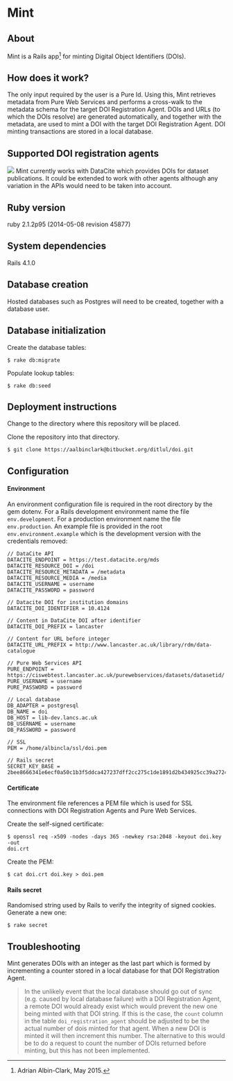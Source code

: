 Mint
==
About
-
Mint is a Rails app[^developer] for minting Digital Object Identifiers (DOIs).
 [^developer]: Adrian Albin-Clark, May 2015.

How does it work?
-
The only input required by the user is a Pure Id. Using this, Mint retrieves
metadata from Pure Web Services and performs a cross-walk to the metadata schema
for the target DOI Registration Agent. DOIs and URLs (to which the DOIs resolve)
are generated automatically, and together with the metadata, are used to mint a
DOI with the target DOI Registration Agent. DOI minting transactions are stored
in a local database.

Supported DOI registration agents
-
![](https://www.datacite.org/sites/all/themes/datacite/logo.png)
Mint currently works with DataCite which provides DOIs for dataset publications.
It could be extended to work with other agents although any variation in the
APIs would need to be taken into account.


Ruby version
-
ruby 2.1.2p95 (2014-05-08 revision 45877)

System dependencies
-
Rails 4.1.0

Database creation
-
Hosted databases such as Postgres will need to be created, together with a
database user.

Database initialization
-
Create the database tables:
```
$ rake db:migrate
```
Populate lookup tables:
```
$ rake db:seed
```


Deployment instructions
-
Change to the directory where this repository will be placed.

Clone the repository into that directory.
```
$ git clone https://aalbinclark@bitbucket.org/ditlul/doi.git
```

Configuration
-
#### Environment
An environment configuration file is required in the root directory by the gem
dotenv. For a  Rails development environment name the file
```env.development```. For  a production environment name the file
```env.production```. An example file is provided in the root
```env.environment.example``` which is the development version with the
credentials removed:
```
// DataCite API
DATACITE_ENDPOINT = https://test.datacite.org/mds
DATACITE_RESOURCE_DOI = /doi
DATACITE_RESOURCE_METADATA = /metadata
DATACITE_RESOURCE_MEDIA = /media
DATACITE_USERNAME = username
DATACITE_PASSWORD = password

// Datacite DOI for institution domains
DATACITE_DOI_IDENTIFIER = 10.4124

// Content in DataCite DOI after identifier
DATACITE_DOI_PREFIX = lancaster

// Content for URL before integer
DATACITE_URL_PREFIX = http://www.lancaster.ac.uk/library/rdm/data-catalogue

// Pure Web Services API
PURE_ENDPOINT = https://ciswebtest.lancaster.ac.uk/purewebservices/datasets/datasetid/
PURE_USERNAME = username
PURE_PASSWORD = password

// Local database
DB_ADAPTER = postgresql
DB_NAME = doi
DB_HOST = lib-dev.lancs.ac.uk
DB_USERNAME = username
DB_PASSWORD = password

// SSL
PEM = /home/albincla/ssl/doi.pem

// Rails secret
SECRET_KEY_BASE = 2bee8666341e6ecf0a50c1b3f5ddca427237dff2cc275c1de1891d2b434925cc39a272455c6ca82bd35f0db80a59f9060f6daad2241f1b72487ed7b347d2ce88
```
#### Certificate
The environment file references a PEM file which is used for SSL connections
with DOI Registration Agents and Pure Web Services.

Create the self-signed certificate:
```
$ openssl req -x509 -nodes -days 365 -newkey rsa:2048 -keyout doi.key -out
doi.crt
```
Create the PEM:
```
$ cat doi.crt doi.key > doi.pem
```

#### Rails secret
Randomised string used by Rails to verify the integrity of signed cookies.
Generate a new one:
```
$ rake secret
```

Troubleshooting
-
Mint generates DOIs with an integer as the last part which is formed by
incrementing a counter stored in a local database for that DOI
Registration Agent.
>In the unlikely event that the local database should go out of sync (e.g.
caused by local database failure) with a DOI Registration Agent, a remote DOI
would already exist which would prevent the new one being minted with that DOI
string. If this is the case, the ```count``` column in the table
```doi_registration_agent``` should be adjusted to be the actual number of
dois minted for that agent. When a new DOI is minted it will then increment
this number. The alternative to this would be to do a request to count the
number of DOIs returned before minting, but this has not been implemented.